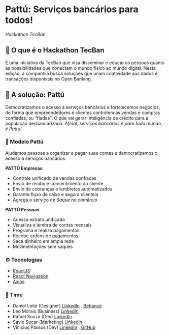 # Pattú: Serviços bancários para todos!
*Hackathon TecBan*

## 🏁 O que é o Hackathon TecBan
É uma iniciativa da TecBan que visa disseminar e educar as pessoas quanto as possibilidades que conectam o mundo físico ao mundo digital. Nesta edição, a companhia busca soluções que unam criatividade aos dados e transações disponíveis no Open Banking.

## 🚀 A solução: Pattú
Democratizamos o acesso a serviços bancários e fortalecemos negócios, de forma que empreendedores e clientes controlem as vendas e compras confiadas, ou "fiadas". O que vai gerar inteligência de crédito para a população desbancarizada.
*Afinal, serviços bancários é para todo mundo, é Pattu!*

### 🤝 Modelo Pattú
Ajudamos pessoas a organizar e pagar suas contas e democratizamos o acesso a serviços bancários.

**PATTÚ Empresas**
 - Controle unificado de vendas confiadas
 - Envio de recibo e consentimento do cliente
 - Envio de cobranças e lembretes automatizados
 - Garante fluxo de caixa e segura clientela
 - Agrega o serviço de *Saque no comércio*
 
**PATTÚ Pessoas**
- Acessa extrato unificado
- Visualiza e lembra de contas mensais
- Programa e realiza pagamentos
- Recebe ordens de pagamentos
- Saca dinheiro em ampla rede
- Movimentações sem saques

 ### ⚙ Tecnologias
-  [ReactJS](https://reactjs.org/)
-  [React Navigation](https://reactnavigation.org/)
-  [Axios](https://github.com/axios/axios)
 
 ### 💪 Time
  - Daniel Leite (Designer)  [LinkedIn](https://www.linkedin.com/in/daniel-leite-aa17b843/) . [Behance](https://www.behance.net/danielrodrigo)
  - Léo Morais (Business) [LinkedIn](https://www.linkedin.com/in/leohmoraes/)
  - Rafael Souza (Dev) [LinkedIn](https://www.linkedin.com/in/rafaelbleidi/)
  - Sávio Sucar (Marketing) [Linkedin](https://www.linkedin.com/in/diagosucar/)
  - Vinicius Passos (Dev) [LinkedIn](https://www.linkedin.com/in/vtpa/) . [GitHub](https://github.com/vtpa)
